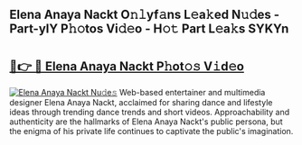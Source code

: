 ## Elena Anaya Nackt O𝚗𝚕yf𝚊ns L𝚎a𝚔ed N𝚞𝚍es - Part-yIY P𝚑𝚘tos Vi𝚍𝚎o - H𝚘𝚝 Part L𝚎a𝚔s SYKYn

# <h2><a href="http://kf5av2.oniu.top/?m=Elena+Anaya+Nackt">🔗👉 🔴 Elena Anaya Nackt P𝚑ot𝚘𝚜 V𝚒d𝚎o</a></h2>

[![Elena Anaya Nackt Nu𝚍e𝚜](https://i.imgur.com/0qMVB7G.gif)](http://kf5av2.oniu.top/?m=Elena+Anaya+Nackt)
Web-based entertainer and multimedia designer Elena Anaya Nackt, acclaimed for sharing dance and lifestyle ideas through trending dance trends and short videos. Approachability and authenticity are the hallmarks of Elena Anaya Nackt's public persona, but the enigma of his private life continues to captivate the public's imagination.  
